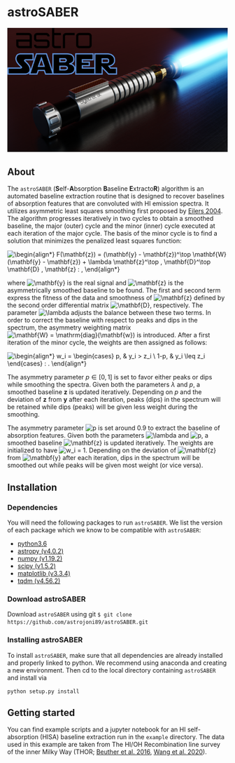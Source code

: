 <!--
  Title: astroSABER
  Description: Self-Absorption Baseline ExtractoR developed for systematic baseline fitting.
  Author: astrojoni89
-->

# astroSABER

![astroSABER logo](./docs/astrosaber_promo_lowres.png)


## About
The `astroSABER` (**S**elf-**A**bsorption **B**aseline **E**xtracto**R**) algorithm is an automated baseline extraction routine that is designed to recover baselines of absorption features that are convoluted with HI emission spectra. It utilizes asymmetric least squares smoothing first proposed by [Eilers 2004](https://pubs.acs.org/doi/10.1021/ac034800e). The algorithm progresses iteratively in two cycles to obtain a smoothed baseline, the major (outer) cycle and the minor (inner) cycle executed at each iteration of the major cycle. The basis of the minor cycle is to find a solution that minimizes the penalized least squares function:

![\begin{align*}
    F(\mathbf{z}) = (\mathbf{y} - \mathbf{z})^\top \mathbf{W} (\mathbf{y} - \mathbf{z}) + \lambda \mathbf{z}^\top \, \mathbf{D}^\top \mathbf{D} \, \mathbf{z} \: ,
\end{align*}](https://render.githubusercontent.com/render/math?math=%5CLarge+%5Cdisplaystyle+%5Cbegin%7Balign%2A%7D%0A++++F%28%5Cmathbf%7Bz%7D%29+%3D+%28%5Cmathbf%7By%7D+-+%5Cmathbf%7Bz%7D%29%5E%5Ctop+%5Cmathbf%7BW%7D+%28%5Cmathbf%7By%7D+-+%5Cmathbf%7Bz%7D%29+%2B+%5Clambda+%5Cmathbf%7Bz%7D%5E%5Ctop+%5C%2C+%5Cmathbf%7BD%7D%5E%5Ctop+%5Cmathbf%7BD%7D+%5C%2C+%5Cmathbf%7Bz%7D+%5C%3A+%2C%0A%5Cend%7Balign%2A%7D)

where ![\mathbf{y}](https://render.githubusercontent.com/render/math?math=%5Clarge+%5Ctextstyle+%5Cmathbf%7By%7D) is the real signal and ![\mathbf{z}](https://render.githubusercontent.com/render/math?math=%5Clarge+%5Ctextstyle+%5Cmathbf%7Bz%7D) is the asymmetrically smoothed baseline to be found. The first and second term express the fitness of the data and smoothness of ![\mathbf{z}](https://render.githubusercontent.com/render/math?math=%5Clarge+%5Ctextstyle+%5Cmathbf%7Bz%7D) defined by the second order differential matrix ![\mathbf{D}](https://render.githubusercontent.com/render/math?math=%5Clarge+%5Ctextstyle+%5Cmathbf%7BD%7D), respectively.  The parameter ![\lambda](https://render.githubusercontent.com/render/math?math=%5CLarge+%5Ctextstyle+%5Clambda%0A) adjusts the balance between these two terms.
In order to correct the baseline with respect to peaks and dips in the spectrum, the asymmetry weighting matrix ![\mathbf{W} = \mathrm{diag}(\mathbf{w})
](https://render.githubusercontent.com/render/math?math=%5Clarge+%5Ctextstyle+%5Cmathbf%7BW%7D+%3D+%5Cmathrm%7Bdiag%7D%28%5Cmathbf%7Bw%7D%29%0A) is introduced. After a first iteration of the minor cycle, the weights are then assigned as follows:

![\begin{align*}
    w_i = \begin{cases}
    p, & y_i > z_i \\
    1-p, & y_i \leq z_i
    \end{cases} \: .
\end{align*}](https://render.githubusercontent.com/render/math?math=%5Clarge+%5Cdisplaystyle+%5Cbegin%7Balign%2A%7D%0A++++w_i+%3D+%5Cbegin%7Bcases%7D%0A++++p%2C+%26+y_i+%3E+z_i+%5C%5C%0A++++1-p%2C+%26+y_i+%5Cleq+z_i%0A++++%5Cend%7Bcases%7D+%5C%3A+.%0A%5Cend%7Balign%2A%7D)

The asymmetry parameter $p\in[0,1]$ is set to favor either peaks or dips while smoothing the spectra. Given both the parameters $\lambda$ and $p$, a smoothed baseline $\mathbf{z}$ is updated iteratively. Depending on $p$ and the deviation of $\mathbf{z}$ from $\mathbf{y}$ after each iteration, peaks (dips) in the spectrum will be retained while dips (peaks) will be given less weight during the smoothing.


The asymmetry parameter ![p](https://render.githubusercontent.com/render/math?math=%5Clarge+%5Ctextstyle+p) is set around 0.9 to extract the baseline of absorption features. Given both the parameters ![\lambda](https://render.githubusercontent.com/render/math?math=%5CLarge+%5Ctextstyle+%5Clambda%0A) and ![p](https://render.githubusercontent.com/render/math?math=%5Clarge+%5Ctextstyle+p), a smoothed baseline ![\mathbf{z}](https://render.githubusercontent.com/render/math?math=%5Clarge+%5Ctextstyle+%5Cmathbf%7Bz%7D) is updated iteratively. The weights are initialized to have ![w_i = 1
](https://render.githubusercontent.com/render/math?math=%5Clarge+%5Ctextstyle+w_i+%3D+1%0A). Depending on the deviation of ![\mathbf{z}](https://render.githubusercontent.com/render/math?math=%5Clarge+%5Ctextstyle+%5Cmathbf%7Bz%7D) from ![\mathbf{y}](https://render.githubusercontent.com/render/math?math=%5Clarge+%5Ctextstyle+%5Cmathbf%7By%7D) after each iteration, dips in the spectrum will be smoothed out while peaks will be given most weight (or vice versa).


## Installation
### Dependencies
You will need the following packages to run `astroSABER`. We list the version of each package which we know to be compatible with `astroSABER`:

* [python3.6](https://www.python.org/) 
* [astropy (v4.0.2)](https://www.astropy.org/)
* [numpy (v1.19.2)](https://numpy.org/)
* [scipy (v1.5.2)](https://www.scipy.org/)
* [matplotlib (v3.3.4)](https://matplotlib.org/)
* [tqdm (v4.56.2)](https://tqdm.github.io/)

### Download astroSABER
Download `astroSABER` using git `$ git clone https://github.com/astrojoni89/astroSABER.git`

### Installing astroSABER
To install `astroSABER`, make sure that all dependencies are already installed and properly linked to python. We recommend using anaconda and creating a new environment. Then cd to the local directory containing `astroSABER` and install via
```
python setup.py install
```

## Getting started
You can find example scripts and a jupyter notebook for an HI self-absorption (HISA) baseline extraction run in the `example` directory. The data used in this example are taken from The HI/OH Recombination line survey of the inner Milky Way (THOR; [Beuther et al. 2016](https://ui.adsabs.harvard.edu/abs/2016A%26A...595A..32B/abstract), [Wang et al. 2020](https://ui.adsabs.harvard.edu/abs/2020A%26A...634A..83W/abstract)).
